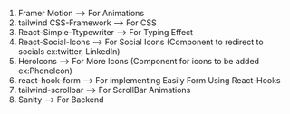 <!-- 2xl > xl > lg > md > sm > xs   (Screen sizes in decending order)-->

<!-- Libraries Used -->

1) Framer Motion                --> For Animations
2) tailwind CSS-Framework       --> For CSS
3) React-Simple-Ttypewriter     --> For Typing Effect
4) React-Social-Icons           --> For Social Icons (Component to redirect to socials ex:twitter, LinkedIn)
5) HeroIcons                    --> For More Icons  (Component for icons to be added ex:PhoneIcon)
6) react-hook-form              --> For implementing Easily Form Using React-Hooks
7) tailwind-scrollbar           --> For ScrollBar Animations
8) Sanity                       --> For Backend
